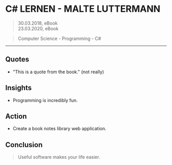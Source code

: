 # C# LERNEN - MALTE LUTTERMANN

> 30.03.2018, eBook  
> 23.03.2020, eBook

> Computer Science - Programming - C#
---

## Quotes
- "This is a quote from the book." (not really)

## Insights
- Programming is incredibly fun.

## Action
- Create a book notes library web application.

## Conclusion
> Useful software makes your life easier.